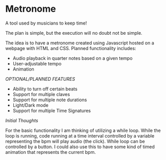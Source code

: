 # Metronome
A tool used by musicians to keep time!

The plan is simple, but the execution will no doubt not be simple.

The idea is to have a metronome created using Javascript hosted on a 
webpage with HTML and CSS. Planned functionality includes:

- Audio playback in quarter notes based on a given tempo
- User-adjustable tempo
- Animation

*OPTIONAL/PLANNED FEATURES*
- Ability to turn off certain beats
- Support for multiple claves
- Support for multiple note durations
- Light/Dark mode
- Support for multiple Time Signatures

*Initial Thoughts*

For the basic functionality I am thinking of utilizing a while loop.
While the loop is running, code running at a time interval controlled by
a variable representing the bpm will play audio (the click). While loop
can be controlled by a button. I could also use this to have some kind of 
timed animation that represents the current bpm.
